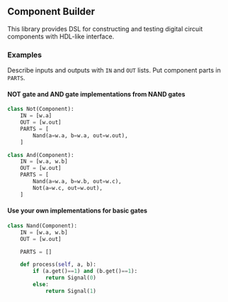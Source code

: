## Component Builder

This library provides DSL for constructing and testing digital circuit components with HDL-like interface.

### Examples

Describe inputs and outputs with `IN` and `OUT` lists.  Put component parts in `PARTS`.

#### NOT gate and AND gate implementations from NAND gates

```python
class Not(Component):
    IN = [w.a]
    OUT = [w.out]
    PARTS = [
        Nand(a=w.a, b=w.a, out=w.out),
    ]

class And(Component):
    IN = [w.a, w.b]
    OUT = [w.out]
    PARTS = [
        Nand(a=w.a, b=w.b, out=w.c),
        Not(a=w.c, out=w.out),
    ]
```

#### Use your own implementations for basic gates
```python
class Nand(Component):
    IN = [w.a, w.b]
    OUT = [w.out]

    PARTS = []

    def process(self, a, b):
        if (a.get()==1) and (b.get()==1):
            return Signal(0)
        else:
            return Signal(1)
```
